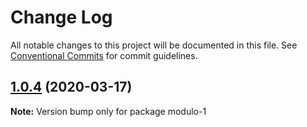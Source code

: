 # Change Log

All notable changes to this project will be documented in this file.
See [Conventional Commits](https://conventionalcommits.org) for commit guidelines.

## [1.0.4](https://github.com/fmontada/lerna/compare/modulo-1@1.0.3...modulo-1@1.0.4) (2020-03-17)

**Note:** Version bump only for package modulo-1
